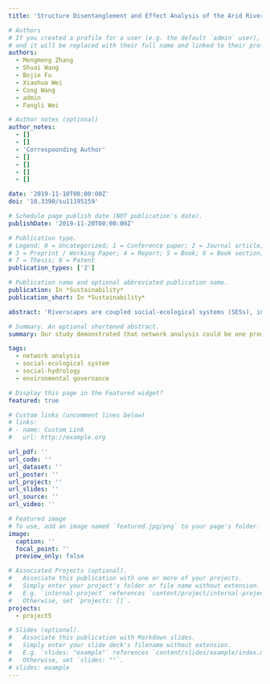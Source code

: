 ```yaml
---
title: 'Structure Disentanglement and Effect Analysis of the Arid Riverscape Social-Ecological System Using a Network Approach'

# Authors
# If you created a profile for a user (e.g. the default `admin` user), write the username (folder name) here
# and it will be replaced with their full name and linked to their profile.
authors:
  - Mengmeng Zhang
  - Shuai Wang
  - Bojie Fu
  - Xiaohua Wei
  - Cong Wang
  - admin
  - Fangli Wei

# Author notes (optional)
author_notes:
  - []
  - []
  - 'Correspoonding Author'
  - []
  - []
  - []
  - []

date: '2019-11-10T00:00:00Z'
doi: '10.3390/su11195159'

# Schedule page publish date (NOT publication's date).
publishDate: '2019-11-20T00:00:00Z'

# Publication type.
# Legend: 0 = Uncategorized; 1 = Conference paper; 2 = Journal article;
# 3 = Preprint / Working Paper; 4 = Report; 5 = Book; 6 = Book section;
# 7 = Thesis; 8 = Patent
publication_types: ['2']

# Publication name and optional abbreviated publication name.
publication: In *Sustainability*
publication_short: In *Sustainability*

abstract: 'Riverscapes are coupled social-ecological systems (SESs), in which the differences between the scales and functioning of interacting social and ecological components ( “mismatch”) impose challenges for global arid basin sustainability. Here, we defined riverscape SESs as networks of connected ecological and social components (nodes) to disentangle the structure and effects of SESs in Heihe River Basin (HRB) in arid regions of northwest China. Results showed the ecological network in HRB has low network density and high vertex strength. Heihe River Basin Bureau, as an emerging bridging organization, changed the SES structure and increased the matching degree of SES from 0.33 to 0.53, which has caused an obvious improvement in the downstream ecology. However, the characteristics of the ecological network demonstrated that cross-boundary management actions restricted to only the river would exacerbate local environmental pressures, such as the continued decline of groundwater in midstream regions and the potential appropriation of water for ecology by the expanding farmland in the downstream region. Our study demonstrated that network analysis could be one promising direction to untangle the complex SES and understand the relationship between SES structure and outcomes. We suggest comanaging the cross-boundary river and lands to further match the SES for basin sustainability.'

# Summary. An optional shortened abstract.
summary: Our study demonstrated that network analysis could be one promising direction to untangle the complex SES and understand the relationship between SES structure and outcomes. We suggest comanaging the cross-boundary river and lands to further match the SES for basin sustainability.

tags: 
  - network analysis
  - social-ecological system
  - social-hydrology
  - environmental governance

# Display this page in the Featured widget?
featured: true

# Custom links (uncomment lines below)
# links:
# - name: Custom Link
#   url: http://example.org

url_pdf: ''
url_code: ''
url_dataset: ''
url_poster: ''
url_project: ''
url_slides: ''
url_source: ''
url_video: ''

# Featured image
# To use, add an image named `featured.jpg/png` to your page's folder.
image:
  caption: ''
  focal_point: ''
  preview_only: false

# Associated Projects (optional).
#   Associate this publication with one or more of your projects.
#   Simply enter your project's folder or file name without extension.
#   E.g. `internal-project` references `content/project/internal-project/index.md`.
#   Otherwise, set `projects: []`.
projects:
  - project5

# Slides (optional).
#   Associate this publication with Markdown slides.
#   Simply enter your slide deck's filename without extension.
#   E.g. `slides: "example"` references `content/slides/example/index.md`.
#   Otherwise, set `slides: ""`.
# slides: example
---
```


<!-- {{% callout note %}}
Click the _Cite_ button above to demo the feature to enable visitors to import publication metadata into their reference management software.
{{% /callout %}}

{{% callout note %}}
Create your slides in Markdown - click the _Slides_ button to check out the example.
{{% /callout %}}

Supplementary notes can be added here, including [code, math, and images](https://wowchemy.com/docs/writing-markdown-latex/). -->
